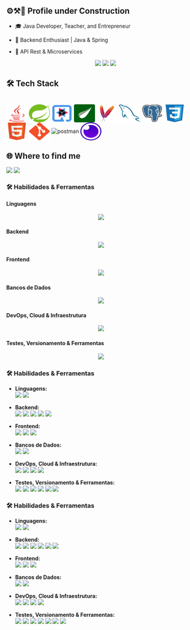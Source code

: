 ## ⚙️⚒️🔭 Profile under Construction

- 🎓 Java Developer, Teacher, and Entrepreneur
- 🍵 Backend Enthusiast | Java & Spring
- 🏹 API Rest & Microservices

  <div align="center">
    <img src="https://skillicons.dev/icons?i=java,spring,quarkus,thymeleaf,hibernate,maven,python" />
    <img src="https://skillicons.dev/icons?i=mysql,postgresql,docker,kubernetes,aws,kafka,git,ubuntu,github,junit,swagger" />
    <img src="https://skillicons.dev/icons?i=postman,insomnia,idea,angular,html,css" />
  </div>

## 🛠️ Tech Stack
<div style="display: inline_block"><br>
  <img align="center" alt="Java" height="48" width="56" src="https://raw.githubusercontent.com/devicons/devicon/master/icons/java/java-plain.svg">
  <img align="center" alt="spring" height="48" width="56" src="https://raw.githubusercontent.com/devicons/devicon/master/icons/spring/spring-original.svg">
  <img align="center" alt="spring" height="48" width="56" src="https://github.com/devicons/devicon/blob/master/icons/quarkus/quarkus-original.svg">
  <img align="center" alt="spring" height="48" width="56" src="https://github.com/devicons/devicon/blob/master/icons/thymeleaf/thymeleaf-original.svg">
  <img align="center" alt="spring" height="48" width="56" src="https://github.com/devicons/devicon/blob/master/icons/maven/maven-original.svg">
  <!--<img align="center" alt="docker" height="60" width="70" src="https://raw.githubusercontent.com/devicons/devicon/master/icons/docker/docker-original.svg">-->
  <!--<img align="center" alt="docker" height="60" width="70" src="https://github.com/devicons/devicon/blob/master/icons/angular/angular-original.svg">-->
  <!--<img align="center" alt="docker" height="60" width="70" src="https://github.com/devicons/devicon/blob/master/icons/apachekafka/apachekafka-original.svg">-->
  <!--<img align="center" alt="docker" height="60" width="70" src="https://github.com/devicons/devicon/blob/master/icons/intellij/intellij-original.svg">-->
  <img align="center" alt="mysql" height="48" width="56" src="https://raw.githubusercontent.com/devicons/devicon/master/icons/mysql/mysql-original.svg">
  <!--<img align="center" alt="oracle" height="60" width="70" src="https://raw.githubusercontent.com/devicons/devicon/master/icons/oracle/oracle-original.svg">-->
  <img align="center" alt="postgresql" height="48" width="56" src="https://raw.githubusercontent.com/devicons/devicon/master/icons/postgresql/postgresql-original.svg">
  <img align="center" alt="css" height="48" width="56" src="https://github.com/devicons/devicon/blob/master/icons/css3/css3-original.svg">
  <img align="center" alt="html" height="48" width="56" src="https://github.com/devicons/devicon/blob/master/icons/html5/html5-original.svg">
  <img align="center" alt="git" height="48" width="56" src="https://raw.githubusercontent.com/devicons/devicon/master/icons/git/git-original.svg">
  <img align="center" alt="postman" height="48" width="56" src="https://icon.icepanel.io/Technology/svg/Postman.svg">
  <img align="center" alt="insomnia" height="48" width="56" src="https://github.com/devicons/devicon/blob/master/icons/insomnia/insomnia-original.svg">
</div>

 ## 🌐 Where to find me
<div>
 <a href="https://discord.com/channels/@me/1031649002757824533" target="_blank"><img src="https://img.shields.io/badge/Discord-7289DA?style=for-the-badge&logo=discord&logoColor=white" target="_blank"></a>
  <a href="https://www.linkedin.com/in/vpelizzari/" target="_blank"><img src="https://img.shields.io/badge/-LinkedIn-%230077B5?style=for-the-badge&logo=linkedin&logoColor=white" target="_blank"></a>
</div>

### 🛠️ Habilidades & Ferramentas

#### Linguagens
<div align="center">
  <img src="https://skillicons.dev/icons?i=java,python" />
</div>

#### Backend
<div align="center">
  <img src="https://skillicons.dev/icons?i=spring,quarkus,hibernate,maven,kafka,thymeleaf" />
</div>

#### Frontend
<div align="center">
  <img src="https://skillicons.dev/icons?i=angular,html,css" />
</div>

#### Bancos de Dados
<div align="center">
  <img src="https://skillicons.dev/icons?i=mysql,postgresql" />
</div>

#### DevOps, Cloud & Infraestrutura
<div align="center">
  <img src="https://skillicons.dev/icons?i=docker,kubernetes,aws,ubuntu" />
</div>

#### Testes, Versionamento & Ferramentas
<div align="center">
  <img src="https://skillicons.dev/icons?i=junit,swagger,postman,insomnia,git,github,idea" />
</div>

### 🛠️ Habilidades & Ferramentas

- **Linguagens:**
  <br>
  <img src="https://img.shields.io/badge/Java-ED8B00?style=for-the-badge&logo=openjdk&logoColor=white" />
  <img src="https://img.shields.io/badge/Python-3776AB?style=for-the-badge&logo=python&logoColor=white" />

- **Backend:**
  <br>
  <img src="https://img.shields.io/badge/Spring-6DB33F?style=for-the-badge&logo=spring&logoColor=white" />
  <img src="https://img.shields.io/badge/Quarkus-4695EB?style=for-the-badge&logo=quarkus&logoColor=white" />
  <img src="https://img.shields.io/badge/Hibernate-59666C?style=for-the-badge&logo=hibernate&logoColor=white" />
  <img src="https://img.shields.io/badge/Maven-C71A36?style=for-the-badge&logo=apachemaven&logoColor=white" />
  <img src="https://img.shields.io/badge/Apache_Kafka-231F20?style=for-the-badge&logo=apachekafka&logoColor=white" />

- **Frontend:**
  <br>
  <img src="https://img.shields.io/badge/Angular-DD0031?style=for-the-badge&logo=angular&logoColor=white" />
  <img src="https://img.shields.io/badge/HTML5-E34F26?style=for-the-badge&logo=html5&logoColor=white" />
  <img src="https://img.shields.io/badge/CSS3-1572B6?style=for-the-badge&logo=css3&logoColor=white" />

- **Bancos de Dados:**
  <br>
  <img src="https://img.shields.io/badge/MySQL-4479A1?style=for-the-badge&logo=mysql&logoColor=white" />
  <img src="https://img.shields.io/badge/PostgreSQL-4169E1?style=for-the-badge&logo=postgresql&logoColor=white" />

- **DevOps, Cloud & Infraestrutura:**
  <br>
  <img src="https://img.shields.io/badge/Docker-2496ED?style=for-the-badge&logo=docker&logoColor=white" />
  <img src="https://img.shields.io/badge/Kubernetes-326CE5?style=for-the-badge&logo=kubernetes&logoColor=white" />
  <img src="https://img.shields.io/badge/Amazon_AWS-232F3E?style=for-the-badge&logo=amazonaws&logoColor=white" />
  <img src="https://img.shields.io/badge/Ubuntu-E95420?style=for-the-badge&logo=ubuntu&logoColor=white" />

- **Testes, Versionamento & Ferramentas:**
  <br>
  <img src="https://img.shields.io/badge/JUnit5-25A162?style=for-the-badge&logo=junit5&logoColor=white" />
  <img src="https://img.shields.io/badge/Swagger-85EA2D?style=for-the-badge&logo=swagger&logoColor=black" />
  <img src="https://img.shields.io/badge/Postman-FF6C37?style=for-the-badge&logo=postman&logoColor=white" />
  <img src="https://img.shields.io/badge/Git-F05032?style=for-the-badge&logo=git&logoColor=white" />
  <img src="https://img.shields.io/badge/GitHub-181717?style=for-the-badge&logo=github&logoColor=white" />
  <img src="https://img.shields.io/badge/IntelliJ_IDEA-000000.svg?style=for-the-badge&logo=intellij-idea&logoColor=white" />
### 🛠️ Habilidades & Ferramentas

- **Linguagens:**
  <br>
  <img src="https://img.shields.io/badge/Java-ED8B00?style=for-the-badge&logo=openjdk&logoColor=white" />
  <img src="https://img.shields.io/badge/Python-3776AB?style=for-the-badge&logo=python&logoColor=white" />

- **Backend:**
  <br>
  <img src="https://img.shields.io/badge/Spring-6DB33F?style=for-the-badge&logo=spring&logoColor=white" />
  <img src="https://img.shields.io/badge/Quarkus-4695EB?style=for-the-badge&logo=quarkus&logoColor=white" />
  <img src="https://img.shields.io/badge/Hibernate-59666C?style=for-the-badge&logo=hibernate&logoColor=white" />
  <img src="https://img.shields.io/badge/Thymeleaf-005F0F?style=for-the-badge&logo=thymeleaf&logoColor=white" />
  <img src="https://img.shields.io/badge/Maven-C71A36?style=for-the-badge&logo=apachemaven&logoColor=white" />
  <img src="https://img.shields.io/badge/Apache_Kafka-231F20?style=for-the-badge&logo=apachekafka&logoColor=white" />

- **Frontend:**
  <br>
  <img src="https://img.shields.io/badge/Angular-DD0031?style=for-the-badge&logo=angular&logoColor=white" />
  <img src="https://img.shields.io/badge/HTML5-E34F26?style=for-the-badge&logo=html5&logoColor=white" />
  <img src="https://img.shields.io/badge/CSS3-1572B6?style=for-the-badge&logo=css3&logoColor=white" />

- **Bancos de Dados:**
  <br>
  <img src="https://img.shields.io/badge/MySQL-4479A1?style=for-the-badge&logo=mysql&logoColor=white" />
  <img src="https://img.shields.io/badge/PostgreSQL-4169E1?style=for-the-badge&logo=postgresql&logoColor=white" />

- **DevOps, Cloud & Infraestrutura:**
  <br>
  <img src="https://img.shields.io/badge/Docker-2496ED?style=for-the-badge&logo=docker&logoColor=white" />
  <img src="https://img.shields.io/badge/Kubernetes-326CE5?style=for-the-badge&logo=kubernetes&logoColor=white" />
  <img src="https://img.shields.io/badge/Amazon_AWS-232F3E?style=for-the-badge&logo=amazonaws&logoColor=white" />
  <img src="https://img.shields.io/badge/Ubuntu-E95420?style=for-the-badge&logo=ubuntu&logoColor=white" />

- **Testes, Versionamento & Ferramentas:**
  <br>
  <img src="https://img.shields.io/badge/JUnit5-25A162?style=for-the-badge&logo=junit5&logoColor=white" />
  <img src="https://img.shields.io/badge/Swagger-85EA2D?style=for-the-badge&logo=swagger&logoColor=black" />
  <img src="https://img.shields.io/badge/Postman-FF6C37?style=for-the-badge&logo=postman&logoColor=white" />
  <img src="https://img.shields.io/badge/Insomnia-4000BF?style=for-the-badge&logo=insomnia&logoColor=white" />
  <img src="https://img.shields.io/badge/Git-F05032?style=for-the-badge&logo=git&logoColor=white" />
  <img src="https://img.shields.io/badge/GitHub-181717?style=for-the-badge&logo=github&logoColor=white" />
  <img src="https://img.shields.io/badge/IntelliJ_IDEA-000000.svg?style=for-the-badge&logo=intellij-idea&logoColor=white" />

